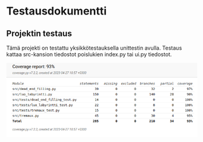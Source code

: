 # Testausdokumentti

## Projektin testaus

Tämä projekti on testattu yksikkötestauksella unittestin avulla. Testaus kattaa src-kansion tiedostot poislukien index.py tai ui.py tiedostot. 

![coverage-report](coverage-report1.png)

